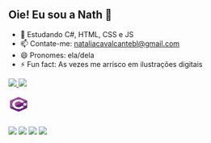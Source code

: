 ## Oie! Eu sou a Nath 👋

- 🌱 Estudando C#, HTML, CSS e JS
- 📫 Contate-me: nataliacavalcantebl@gmail.com
- 😄 Pronomes: ela/dela
- ⚡ Fun fact: As vezes me arrisco em ilustrações digitais

<div align="match-parent">
  <a href="https://github.com/nataliacabarb">
  <img height="100em" src="https://github-readme-stats.vercel.app/api?username=nataliacabarb&show_icons=true&theme=gruvbox&include_all_commits=true&count_private=true"/>
  <img height="100em" src="https://github-readme-stats.vercel.app/api/top-langs/?username=nataliacabarb&layout=compact&langs_count=7&theme=gruvbox"/>
</div>

<div style="display: inline_block"><br>
  <img align="center" alt="Rafa-Csharp" height="30" width="40" src="https://raw.githubusercontent.com/devicons/devicon/master/icons/csharp/csharp-original.svg">
</div>

##
<div> 
  <a href="https://instagram.com/nataliacabarb_" target="_blank"><img src="https://img.shields.io/badge/-Instagram-%23E4405F?style=for-the-badge&logo=instagram&logoColor=white" target="_blank"></a>
  <a href="https://instagram.com/ilustranobara" target="_blank"><img src="https://img.shields.io/badge/-Instagram-%23E4405F?style=for-the-badge&logo=instagram&logoColor=white" target="_blank"></a>
  <a href = "mailto:nataliacavalcantebl@gmail.com"><img src="https://img.shields.io/badge/-Gmail-%23333?style=for-the-badge&logo=gmail&logoColor=white" target="_blank"></a>
  <a href="https://www.linkedin.com/in/natália-cavalcante-ab712b258/" target="_blank"><img src="https://img.shields.io/badge/-LinkedIn-%230077B5?style=for-the-badge&logo=linkedin&logoColor=white" target="_blank"></a> 
</div>
